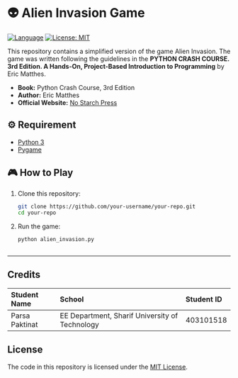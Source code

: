 # 👽 Alien Invasion Game

[![Language](https://img.shields.io/badge/Language-Python-blue.svg)](https://python.org/)
[![License: MIT](https://img.shields.io/badge/License-MIT-yellow.svg)](https://opensource.org/licenses/MIT)

This repository contains a simplified version of the game Alien Invasion. The game was written following the guidelines in the **PYTHON CRASH COURSE. 3rd Edition. A Hands-On, Project-Based Introduction to Programming** by Eric Matthes.

* **Book:** Python Crash Course, 3rd Edition
* **Author:** Eric Matthes
* **Official Website:** [No Starch Press](https://nostarch.com/python-crash-course-3rd-edition)

## ⚙️ Requirement

- [Python 3](https://www.python.org/downloads/)
- [Pygame](https://www.pygame.org/)

## 🎮 How to Play

1. Clone this repository:
   ```bash
   git clone https://github.com/your-username/your-repo.git
   cd your-repo
2. Run the game:
    ```bash
    python alien_invasion.py
  
---
## Credits 
|  Student Name  |       School      | Student ID |
|:-------------- | :---------------- | :--------- |
| Parsa Paktinat | EE Department, Sharif University of Technology |  403101518 |

## License

The code in this repository is licensed under the [MIT License](LICENSE).
